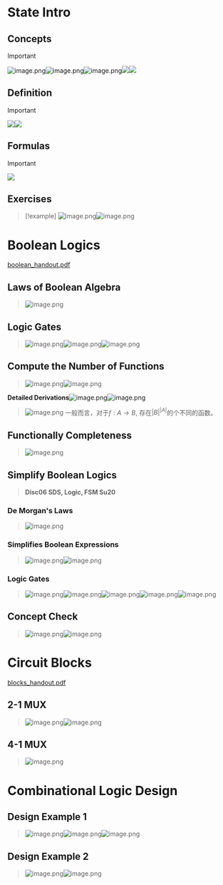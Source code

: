 # State Intro
## Concepts
> [!important]
> ![image.png](./Circuit_Logic.assets/20231023_2259451507.png)![image.png](./Circuit_Logic.assets/20231023_2259454705.png)![image.png](./Circuit_Logic.assets/20231023_2259473371.png)![](Circuit_Logic.assets/image-20231201102628424.png)![](Circuit_Logic.assets/image-20231201102700858.png)


## Definition
> [!important]
> ![](Circuit_Logic.assets/image-20231201102742868.png)![](Circuit_Logic.assets/image-20231201102746903.png)



## Formulas
> [!important]
> ![](Circuit_Logic.assets/image-20231201102719630.png)






## Exercises
> [!example]
> ![image.png](./Circuit_Logic.assets/20231023_2259497410.png)![image.png](./Circuit_Logic.assets/20231023_2259502548.png)





# Boolean Logics
[boolean_handout.pdf](https://www.yuque.com/attachments/yuque/0/2023/pdf/12393765/1696029971383-2b2863c4-29a3-4bc9-9405-82510ac8e462.pdf)
## Laws of Boolean Algebra
> ![image.png](./Circuit_Logic.assets/20231023_2259509993.png)


## Logic Gates
> ![image.png](./Circuit_Logic.assets/20231023_2259509677.png)![image.png](./Circuit_Logic.assets/20231023_2259507582.png)![image.png](./Circuit_Logic.assets/20231023_2259507495.png)


## Compute the Number of Functions
> ![image.png](./Circuit_Logic.assets/20231023_2259516479.png)![image.png](./Circuit_Logic.assets/20231023_2259539940.png)

**Detailed Derivations**![image.png](./Circuit_Logic.assets/20231023_2259555746.png)![image.png](./Circuit_Logic.assets/20231023_2259574347.png)
> ![image.png](./Circuit_Logic.assets/20231023_2259572878.png)
> 一般而言，对于$f:A\to B$, 存在$|B|^{|A|}$的个不同的函数。


## Functionally Completeness
> ![image.png](./Circuit_Logic.assets/20231023_2259591841.png)



## Simplify Boolean Logics
> **Disc06 SDS, Logic, FSM Su20**

### De Morgan's Laws
> ![image.png](./Circuit_Logic.assets/20231023_2259594246.png)



### Simplifies Boolean Expressions
> ![image.png](./Circuit_Logic.assets/20231023_2259591030.png)![image.png](./Circuit_Logic.assets/20231023_2259596147.png)



### Logic Gates
> ![image.png](./Circuit_Logic.assets/20231023_2259599239.png)![image.png](./Circuit_Logic.assets/20231023_2259597045.png)![image.png](./Circuit_Logic.assets/20231023_2259595576.png)![image.png](./Circuit_Logic.assets/20231023_2259596853.png)![image.png](./Circuit_Logic.assets/20231023_2300001000.png)



## Concept Check
> ![image.png](./Circuit_Logic.assets/20231023_2300013771.png)![image.png](./Circuit_Logic.assets/20231023_2300039592.png)




# Circuit Blocks
[blocks_handout.pdf](https://www.yuque.com/attachments/yuque/0/2023/pdf/12393765/1696039855260-a7319abb-5dac-43db-9bd0-4b04b80c320d.pdf)

## 2-1 MUX
> ![image.png](./Circuit_Logic.assets/20231023_2300033288.png)![image.png](./Circuit_Logic.assets/20231023_2300035248.png)



## 4-1 MUX
> ![image.png](./Circuit_Logic.assets/20231023_2300044468.png)




# Combinational Logic Design
## Design Example 1
> ![image.png](./Circuit_Logic.assets/20231023_2300051189.png)![image.png](./Circuit_Logic.assets/20231023_2300053137.png)![image.png](./Circuit_Logic.assets/20231023_2300067621.png)



## Design Example 2
> ![image.png](./Circuit_Logic.assets/20231023_2300062986.png)![image.png](./Circuit_Logic.assets/20231023_2300063462.png)


